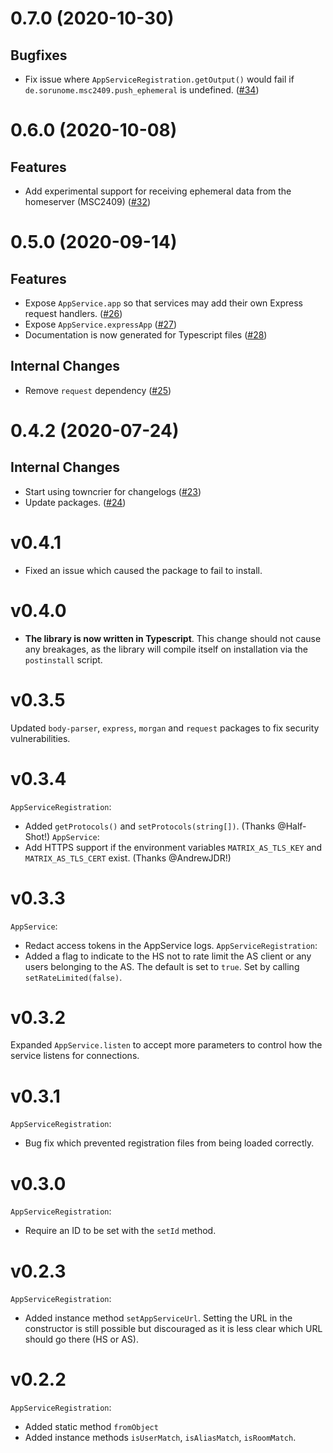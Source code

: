  0.7.0 (2020-10-30)
===================

Bugfixes
--------

- Fix issue where `AppServiceRegistration.getOutput()` would fail if `de.sorunome.msc2409.push_ephemeral` is undefined. ([\#34](https://github.com/matrix-org/matrix-appservice-node/issues/34))


0.6.0 (2020-10-08)
===================

Features
--------

- Add experimental support for receiving ephemeral data from the homeserver (MSC2409) ([\#32](https://github.com/matrix-org/matrix-appservice-node/issues/32))


0.5.0 (2020-09-14)
===================

Features
--------

- Expose `AppService.app` so that services may add their own Express request handlers. ([\#26](https://github.com/matrix-org/matrix-appservice-node/issues/26))
- Expose `AppService.expressApp` ([\#27](https://github.com/matrix-org/matrix-appservice-node/issues/27))
- Documentation is now generated for Typescript files ([\#28](https://github.com/matrix-org/matrix-appservice-node/issues/28))


Internal Changes
----------------

- Remove `request` dependency ([\#25](https://github.com/matrix-org/matrix-appservice-node/issues/25))


0.4.2 (2020-07-24)
===================

Internal Changes
----------------

- Start using towncrier for changelogs ([\#23](https://github.com/matrix-org/matrix-appservice-node/issues/23))
- Update packages. ([\#24](https://github.com/matrix-org/matrix-appservice-node/issues/24))


v0.4.1
======

- Fixed an issue which caused the package to fail to install.

v0.4.0
======

- **The library is now written in Typescript**.
  This change should not cause any breakages, as the library will
  compile itself on installation via the `postinstall` script.

v0.3.5
======

Updated `body-parser`, `express`, `morgan` and `request` packages to fix security vulnerabilities.


v0.3.4
======
`AppServiceRegistration`:
 * Added `getProtocols()` and `setProtocols(string[])`. (Thanks @Half-Shot!)
`AppService`:
 * Add HTTPS support if the environment variables `MATRIX_AS_TLS_KEY` and `MATRIX_AS_TLS_CERT` exist. (Thanks @AndrewJDR!)

v0.3.3
======
`AppService`:
 * Redact access tokens in the AppService logs.
`AppServiceRegistration`:
 * Added a flag to indicate to the HS not to rate limit the AS client or any users belonging to the AS. The default is set to `true`. Set by calling `setRateLimited(false)`.

v0.3.2
======
Expanded `AppService.listen` to accept more parameters to control how the service
listens for connections.

v0.3.1
======
`AppServiceRegistration`:
 * Bug fix which prevented registration files from being loaded correctly.

v0.3.0
======
`AppServiceRegistration`:
 * Require an ID to be set with the `setId` method.

v0.2.3
======
`AppServiceRegistration`:
 * Added instance method `setAppServiceUrl`. Setting the URL in the constructor
   is still possible but discouraged as it is less clear which URL should go
   there (HS or AS).

v0.2.2
======
`AppServiceRegistration`:
 * Added static method `fromObject`
 * Added instance methods `isUserMatch`, `isAliasMatch`, `isRoomMatch`.
